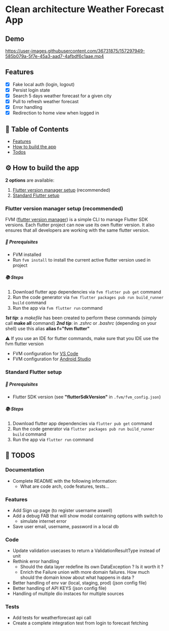 # Clean architecture Weather Forecast App

## Demo

https://user-images.githubusercontent.com/36731875/157297949-585b079a-5f7e-45a3-aad7-4afbdf6c1aae.mp4

<a name="features"/>

## Features

- [x] Fake local auth (login, logout)
- [x] Persist login state
- [x] Search 5 days weather forecast for a given city
- [x] Pull to refresh weather forecast
- [x] Error handling
- [x] Redirection to home view when logged in

## 📝 Table of Contents

- [Features](#features)
- [How to build the app](#buildapp)
- [Todos](#todos)

<a name="buildapp"/>

## ⚙️ How to build the app

**2 options** are available:
1. [Flutter version manager setup](#fvmsetup) (recommended)
2. [Standard Flutter setup](#standardsetup)

<a name="fvmsetup"/>

### Flutter version manager setup (recommended)

FVM ([flutter version manager](https://fvm.app/)) is a simple CLI to manage Flutter SDK versions.
Each flutter project can now use its own flutter version.
It also ensures that all developers are working with the same flutter version.

##### 🔨 Prerequisites
- FVM installed
- Run `fvm install` to install the current active flutter version used in project

##### 📚 Steps
1. Download flutter app dependencies via `fvm flutter pub get` command
2. Run the code generator via `fvm flutter packages pub run build_runner build` command
3. Run the app via `fvm flutter run` command

***1st tip***: a *makefile* has been created to perform these commands (simply call **make all** command)
***2nd tip***: in *.zshrc* or *.bashrc* (depending on your shell) use this alias **alias f="fvm flutter"**

⚠️ If you use an IDE for flutter commands, make sure that you IDE use the fvm flutter version
- FVM configuration for [VS Code](https://fvm.app/docs/getting_started/configuration#vs-code)
- FVM configuration for [Android Studio](https://fvm.app/docs/getting_started/configuration#android-studio)

<a name="standardsetup"/>

### Standard Flutter setup

##### 🔨 Prerequisites
- Flutter SDK version (see **"flutterSdkVersion"** in `.fvm/fvm_config.json`)

##### 📚 Steps
1. Download flutter app dependencies via `flutter pub get` command
2. Run the code generator via `flutter packages pub run build_runner build` command
3. Run the app via `flutter run` command

<a name="todos"/>

## 📖 TODOS

### Documentation
- Complete README with the following information:
  - What are code arch, code features, tests...

### Features
- Add Sign up page (to register username aswell)
- Add a debug FAB that will show modal containing options with switch to
  - simulate internet error
- Save user email, username, password in a local db

### Code

- Update validation usecases to return a ValidationResultType instead of unit
- Rethink error handling
  - Should the data layer redefine its own DataException ? Is it worth it ?
  - Enrich the Failure union with more domain failures. How much should the domain know about what happens in data ?
- Better handling of env var (local, staging, prod) (json config file)
- Better handling of API KEYS (json config file)
- Handling of multiple dio instaces for multiple sources

### Tests

- Add tests for weatherforecast api call
- Create a complete integration test from login to forecast fetching
